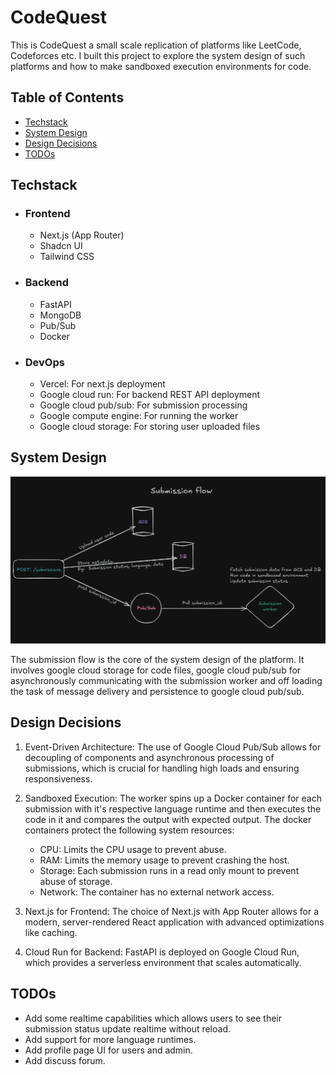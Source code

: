 # CodeQuest

This is CodeQuest a small scale replication of platforms like LeetCode, Codeforces etc. I built this project to explore the system design of such platforms and how to make sandboxed execution environments for code.

## Table of Contents

- [Techstack](#techstack)
- [System Design](#system-design)
- [Design Decisions](#design-decisions)
- [TODOs](#todos)

## Techstack

- ### Frontend

  - Next.js (App Router)
  - Shadcn UI
  - Tailwind CSS

- ### Backend

  - FastAPI
  - MongoDB
  - Pub/Sub
  - Docker

- ### DevOps

  - Vercel: For next.js deployment
  - Google cloud run: For backend REST API deployment
  - Google cloud pub/sub: For submission processing
  - Google compute engine: For running the worker
  - Google cloud storage: For storing user uploaded files

## System Design

![Submission flow](submission-flow.png)

The submission flow is the core of the system design of the platform. It involves google cloud storage for code files, google cloud pub/sub for asynchronously communicating with the submission worker and off loading the task of message delivery and persistence to google cloud pub/sub.

## Design Decisions

1. Event-Driven Architecture: The use of Google Cloud Pub/Sub allows for decoupling of components and asynchronous processing of submissions, which is crucial for handling high loads and ensuring responsiveness.

2. Sandboxed Execution: The worker spins up a Docker container for each submission with it's respective language runtime and then executes the code in it and compares the output with expected output. The docker containers protect the following system resources:

   - CPU: Limits the CPU usage to prevent abuse.
   - RAM: Limits the memory usage to prevent crashing the host.
   - Storage: Each submission runs in a read only mount to prevent abuse of storage.
   - Network: The container has no external network access.

3. Next.js for Frontend: The choice of Next.js with App Router allows for a modern, server-rendered React application with advanced optimizations like caching.

4. Cloud Run for Backend: FastAPI is deployed on Google Cloud Run, which provides a serverless environment that scales automatically.

## TODOs

- Add some realtime capabilities which allows users to see their submission status update realtime without reload.
- Add support for more language runtimes.
- Add profile page UI for users and admin.
- Add discuss forum.
